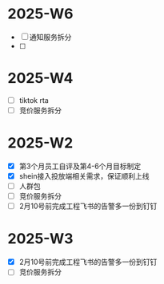 # 2025-W6
- [ ] 通知服务拆分
- [ ] 
# 2025-W4
- [ ] tiktok rta 
- [ ] 竞价服务拆分
# 2025-W2
- [x] 第3个月员工自评及第4-6个月目标制定
- [x] shein接入投放端相关需求，保证顺利上线
- [ ] 人群包
- [ ] 竞价服务拆分
- [ ] 2月10号前完成工程飞书的告警多一份到钉钉
# 2025-W3
- [x]  2月10号前完成工程飞书的告警多一份到钉钉
- [ ] 竞价服务拆分